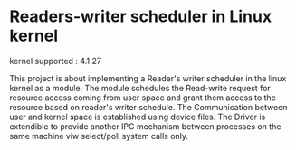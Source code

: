 # Readers-writer scheduler in Linux kernel
kernel supported : 4.1.27

This project is about implementing a Reader's writer scheduler in the linux kernel as a module. The module schedules the Read-write request for resource access  coming from user space and grant them access to the resource based on reader's writer schedule. The Communication between user and kernel space is established using device files.
The Driver is extendible to provide another IPC mechanism between processes on the same machine viw select/poll system calls only.

